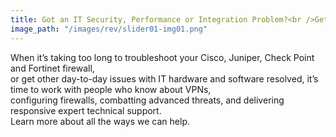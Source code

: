 ```yaml
---
title: Got an IT Security, Performance or Integration Problem?<br />Get Immediate, Expert Technical Support.
image_path: "/images/rev/slider01-img01.png"
---
```


When it’s taking too long to troubleshoot your Cisco, Juniper, Check Point and Fortinet firewall,<br />or get other day-to-day issues with IT hardware and software resolved, it’s time to work with people who know about VPNs,<br />configuring firewalls, combatting advanced threats, and delivering responsive expert technical support.<br />Learn more about all the ways we can help.